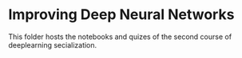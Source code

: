 # Improving Deep Neural Networks

This folder hosts the notebooks and quizes of the second course of deeplearning secialization.
